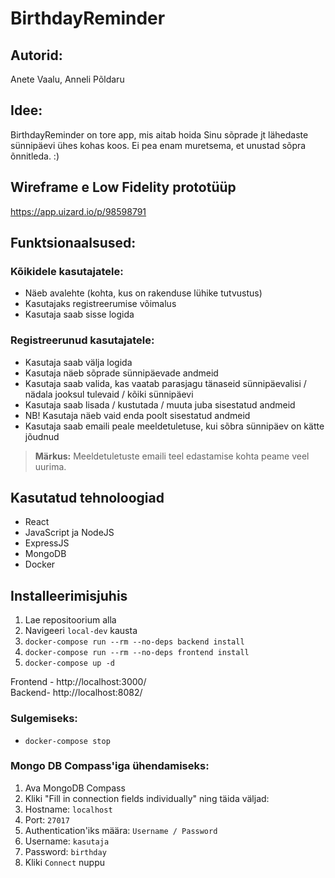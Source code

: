 # BirthdayReminder

## Autorid:
Anete Vaalu, Anneli Põldaru

## Idee:
BirthdayReminder on tore app, mis aitab hoida Sinu sõprade jt lähedaste sünnipäevi ühes kohas koos. Ei pea enam muretsema, et unustad sõpra õnnitleda. :)

## Wireframe e Low Fidelity prototüüp
https://app.uizard.io/p/98598791

## Funktsionaalsused:
### Kõikidele kasutajatele:
* Näeb avalehte (kohta, kus on rakenduse lühike tutvustus)
* Kasutajaks registreerumise võimalus
* Kasutaja saab sisse logida

### Registreerunud kasutajatele:
* Kasutaja saab välja logida
* Kasutaja näeb sõprade sünnipäevade andmeid
* Kasutaja saab valida, kas vaatab parasjagu tänaseid sünnipäevalisi / nädala jooksul tulevaid / kõiki sünnipäevi
* Kasutaja saab lisada / kustutada / muuta juba sisestatud andmeid
* NB! Kasutaja näeb vaid enda poolt sisestatud andmeid
* Kasutaja saab emaili peale meeldetuletuse, kui sõbra sünnipäev on kätte jõudnud
> **Märkus:** Meeldetuletuste emaili teel edastamise kohta peame veel uurima.

## Kasutatud tehnoloogiad
* React
* JavaScript ja NodeJS
* ExpressJS
* MongoDB
* Docker

## Installeerimisjuhis
1. Lae repositoorium alla
2. Navigeeri `local-dev` kausta
3. `docker-compose run --rm --no-deps backend install`
4. `docker-compose run --rm --no-deps frontend install`
5. `docker-compose up -d`
  
Frontend - http://localhost:3000/  
Backend- http://localhost:8082/  
  
### Sulgemiseks:  
* `docker-compose stop`

### Mongo DB Compass'iga ühendamiseks:
1. Ava MongoDB Compass
2. Kliki "Fill in connection fields individually" ning täida väljad:
3. Hostname: `localhost`
4. Port: `27017`
5. Authentication'iks määra: `Username / Password`
6. Username: `kasutaja`
7. Password: `birthday`
8. Kliki `Connect` nuppu
